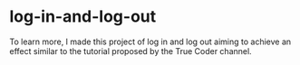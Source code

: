 # log-in-and-log-out
To learn more, I made this project of log in and log out aiming to achieve an effect similar to the tutorial proposed by the True Coder channel.
